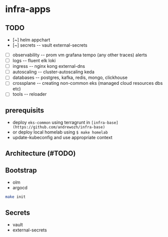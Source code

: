 # infra-apps

## TODO

- [~] helm appchart
- [~] secrets -- vault external-secrets
- [ ] observability -- prom vm grafana tempo (any other traces) alerts
- [ ] logs -- fluent elk loki
- [ ] ingress -- nginx kong external-dns
- [ ] autoscaling -- cluster-autoscaling keda
- [ ] databases -- postgres, kafka, redis, mongo, clickhouse
- [ ] crossplane -- creating non-common eks (managed cloud resources dbs etc)
- [ ] tools -- reloader

## prerequisits

* deploy `eks-common` using terragrunt in `[infra-base](https://github.com/andrewozh/infra-base)`
* or deploy local homelab using `$ make homelab`
* update-kubeconfig and use appropriate context

## Architecture (#TODO)

## Bootstrap

- olm
- argocd

```bash
make init
```

## Secrets

- vault
- external-secrets

